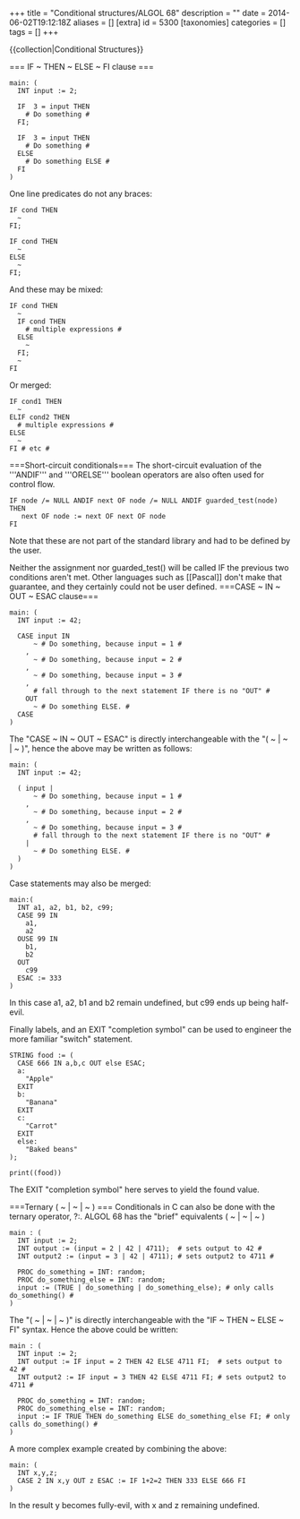+++
title = "Conditional structures/ALGOL 68"
description = ""
date = 2014-06-02T19:12:18Z
aliases = []
[extra]
id = 5300
[taxonomies]
categories = []
tags = []
+++

{{collection|Conditional Structures}}

=== IF ~ THEN ~ ELSE ~ FI clause ===

```algol68
main: (
  INT input := 2;

  IF  3 = input THEN
    # Do something #
  FI;

  IF  3 = input THEN
    # Do something #
  ELSE 
    # Do something ELSE #
  FI
)
```

One line predicates do not any braces:

```algol68
IF cond THEN
  ~
FI;

IF cond THEN
  ~
ELSE
  ~
FI;
```

And these may be mixed:

```algol68
IF cond THEN
  ~
  IF cond THEN
    # multiple expressions #
  ELSE
    ~
  FI;
  ~
FI
```

Or merged:

```algol68
IF cond1 THEN
  ~
ELIF cond2 THEN
  # multiple expressions #
ELSE
  ~
FI # etc #
```

===Short-circuit conditionals===
The short-circuit evaluation of the '''ANDIF''' and '''ORELSE''' boolean operators are also often used for control flow.

```algol68
IF node /= NULL ANDIF next OF node /= NULL ANDIF guarded_test(node) THEN
   next OF node := next OF next OF node
FI
```

Note that these are not part of the standard library and had to be defined by the user.

Neither the assignment nor guarded_test() will be called IF the previous two conditions aren't met. Other languages such as [[Pascal]] don't make that guarantee, and they certainly could not be user defined.
===CASE ~ IN ~ OUT ~ ESAC clause===

```algol68
main: (
  INT input := 42;

  CASE input IN
      ~ # Do something, because input = 1 #
    ,
      ~ # Do something, because input = 2 #
    ,
      ~ # Do something, because input = 3 #
    ,
      # fall through to the next statement IF there is no "OUT" #
    OUT
      ~ # Do something ELSE. #
  CASE
)
```

The "CASE ~ IN ~ OUT ~ ESAC" is directly interchangeable with the "( ~ | ~ | ~ )", hence the above may be written as follows:

```algol68
main: (
  INT input := 42;

  ( input |
      ~ # Do something, because input = 1 #
    ,
      ~ # Do something, because input = 2 #
    ,
      ~ # Do something, because input = 3 #
      # fall through to the next statement IF there is no "OUT" #
    |
      ~ # Do something ELSE. #
  )
)
```

Case statements may also be merged:

```algol68
main:(
  INT a1, a2, b1, b2, c99;
  CASE 99 IN
    a1,
    a2
  OUSE 99 IN
    b1,
    b2
  OUT
    c99
  ESAC := 333
)
```

In this case a1, a2, b1 and b2 remain undefined, but c99 ends up being half-evil.

Finally labels, and an EXIT "completion symbol" can be used to engineer the more familiar "switch" statement.

```algol68
STRING food := (
  CASE 666 IN a,b,c OUT else ESAC;
  a:
    "Apple"
  EXIT
  b:
    "Banana"
  EXIT
  c:
    "Carrot"
  EXIT
  else:
    "Baked beans"
);

print((food))
```


The EXIT "completion symbol" here serves to yield the found value.

===Ternary ( ~ | ~ | ~ ) ===
Conditionals in C can also be done with the ternary operator, ?:. ALGOL 68 has the "brief" equivalents ( ~ | ~ | ~ )

```algol68
main : (
  INT input := 2;
  INT output := (input = 2 | 42 | 4711);  # sets output to 42 #
  INT output2 := (input = 3 | 42 | 4711); # sets output2 to 4711 #

  PROC do_something = INT: random;
  PROC do_something_else = INT: random;
  input := (TRUE | do_something | do_something_else); # only calls do_something() #
)
```

The "( ~ | ~ | ~ )" is directly interchangeable with the "IF ~ THEN ~ ELSE ~ FI" syntax. Hence the above could be written:

```algol68
main : (
  INT input := 2;
  INT output := IF input = 2 THEN 42 ELSE 4711 FI;  # sets output to 42 #
  INT output2 := IF input = 3 THEN 42 ELSE 4711 FI; # sets output2 to 4711 #

  PROC do_something = INT: random;
  PROC do_something_else = INT: random;
  input := IF TRUE THEN do_something ELSE do_something_else FI; # only calls do_something() #
)
```

A more complex example created by combining the above:

```algol68
main: (
  INT x,y,z;
  CASE 2 IN x,y OUT z ESAC := IF 1+2=2 THEN 333 ELSE 666 FI
)
```

In the result y becomes fully-evil, with x and z remaining undefined.
